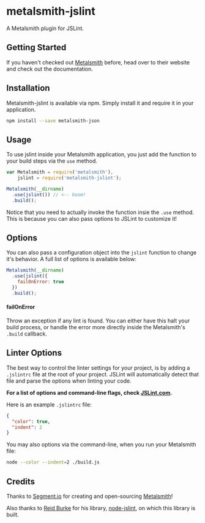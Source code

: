 metalsmith-jslint
=================

A Metalsmith plugin for JSLint.

## Getting Started

If you haven't checked out [Metalsmith](http://www.metalsmith.io/) before, head over to their
website and check out the documentation.

## Installation

Metalsmith-jslint is available via npm. Simply install it and require it in your application.

```sh
npm install --save metalsmith-json
```

## Usage

To use jslint inside your Metalsmith application, you just add the function to your build steps via
the `use` method.

```js
var Metalsmith = require('metalsmith'),
    jslint = require('metalsmith-jslint');

Metalsmith(__dirname)
  .use(jslint()) // <-- boom!
  .build();
```

Notice that you need to actually invoke the function insie the `.use` method. This is because you
can also pass options to JSLint to customize it!

## Options

You can also pass a configuration object into the `jslint` function to change it's behavior. A full
list of options is available below:

```js
Metalsmith(__dirname)
  .use(jslint({
    failOnError: true
  })
  .build();
```

#### failOnError

Throw an exception if any lint is found. You can either have this halt your build process, or handle
the error more directly inside the Metalsmith's `.build` callback.

## Linter Options

The best way to control the linter settings for your project, is by adding a `.jslintrc` file at the
root of your project. JSLint will automatically detect that file and parse the options when linting
your code.

__For a list of options and command-line flags, check
[JSLint.com](http://www.jslint.com/lint.html#options).__

Here is an example `.jslintrc` file:

```json
{
  "color": true,
  "indent": 2
}
```

You may also options via the command-line, when you run your Metalsmith file:

```sh
node --color --indent=2 ./build.js
```

## Credits

Thanks to [Segment.io](http://github.com/segmentio) for creating and open-sourcing
[Metalsmith](https://github.com/segmentio/metalsmith)!

Also thanks to [Reid Burke](https://github.com/reid) for his library,
[node-jslint](https://github.com/reid/node-jslint), on which this library is built.
